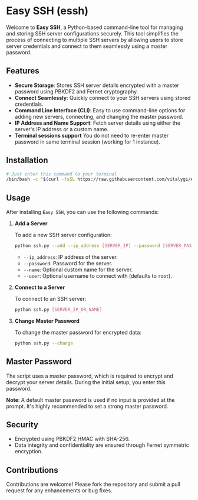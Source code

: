 # Easy SSH (essh)

Welcome to **Easy SSH**, a Python-based command-line tool for managing and storing SSH server configurations securely. This tool simplifies the process of connecting to multiple SSH servers by allowing users to store server credentials and connect to them seamlessly using a master password.

## Features

- **Secure Storage**: Stores SSH server details encrypted with a master password using PBKDF2 and Fernet cryptography.
- **Connect Seamlessly**: Quickly connect to your SSH servers using stored credentials.
- **Command Line Interface (CLI)**: Easy to use command-line options for adding new servers, connecting, and changing the master password.
- **IP Address and Name Support**: Fetch server details using either the server's IP address or a custom name.
- **Terminal sessions support** You do not need to re-enter master password in same terminal session (working for 1 instance).

## Installation

```bash
# Just enter this command to your terminal
/bin/bash -c "$(curl -fsSL https://raw.githubusercontent.com/vitalygi/essh/refs/heads/main/install.sh)"
```

## Usage

After installing `Easy SSH`, you can use the following commands:

1. **Add a Server**

   To add a new SSH server configuration:

   ```bash
   python ssh.py --add --ip_address [SERVER_IP] --password [SERVER_PASSWORD] --name [SERVER_NAME] --user [USERNAME]
   ```

   - `--ip_address`: IP address of the server.
   - `--password`: Password for the server.
   - `--name`: Optional custom name for the server.
   - `--user`: Optional username to connect with (defaults to `root`).

2. **Connect to a Server**

   To connect to an SSH server:

   ```bash
   python ssh.py [SERVER_IP_OR_NAME]
   ```

3. **Change Master Password**

   To change the master password for encrypted data:

   ```bash
   python ssh.py --change
   ```

## Master Password

The script uses a master password, which is required to encrypt and decrypt your server details. During the initial setup, you enter this password.

**Note**: A default master password is used if no input is provided at the prompt. It's highly recommended to set a strong master password.

## Security

- Encrypted using PBKDF2 HMAC with SHA-256.
- Data integrity and confidentiality are ensured through Fernet symmetric encryption.


## Contributions

Contributions are welcome! Please fork the repository and submit a pull request for any enhancements or bug fixes.
